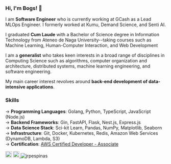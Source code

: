 ### Hi, I'm Bogs! 👋

I am **Software Engineer** who is currently working at GCash as a Lead MLOps Engineer. I formerly worked at Kumu, Demand Science, and Senti AI.

I graduated **Cum Laude** with a Bachelor of Science degree in Information Technology from Ateneo de Naga University--taking courses such as Machine Learning, Human-Computer Interaction, and Web Development

I am a **generalist** who takes keen interests in a broad range of disciplines in Computing Science such as algorithms, computer organization and architecture, distributed systems, machine learning engineering, and software engineering.

My main career interest revolves around **back-end development of data-intensive applications**.

### Skills 
→ **Programming Languages**: Golang, Python, TypeScript, JavaScript (Node.js)<br />
→ **Backend Frameworks**: Gin, FastAPI, Flask, Nest.js, Express.js <br />
→ **Data Science Stack**: Sci-kit Learn, Pandas, NumPy, Matplotlib, Seaborn<br />
→ **Infrastructure**: Git, Docker, Kubernetes, Redis, Amazon Web Services (DynamoDB, Lambda, S3)<br />
→ **Certification**: [AWS Certified Developer - Associate](https://www.credly.com/badges/00e18bea-b9ef-4a83-bf88-44a9f1886eab/linked_in) <br />


<!-- ![visitors](https://visitor-badge.glitch.me/badge?page_id=$jrpespinas) -->
<a href="https://www.linkedin.com/in/jrpespinas/" target="_blank"><img src="https://img.shields.io/badge/LinkedIn-0077B5?style=for-the-badge&logo=linkedin&logoColor=white" height=20></a>
<a href="mailto:jrpespinas@gmail.com?subject=Hi! Found you on Github!" rel="nofollow noreferrer"> <img src="https://img.shields.io/badge/Gmail-D14836?style=for-the-badge&logo=gmail&logoColor=white" height=20> </a> <img src="https://komarev.com/ghpvc/?username=jrpespinas" alt="jrpespinas" /> 

 


